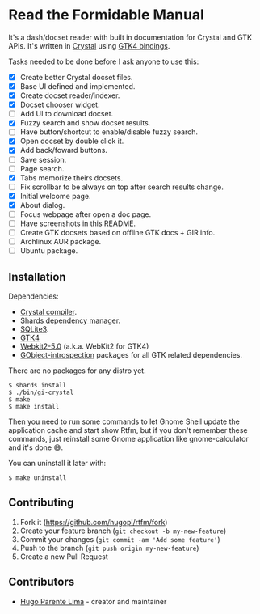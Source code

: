 # Read the Formidable Manual

It's a dash/docset reader with built in documentation for Crystal and GTK
APIs. It's written in [Crystal](https://crystal-lang.org/) using
[GTK4 bindings](https://github.com/hugopl/gtk4.cr).

Tasks needed to be done before I ask anyone to use this:

- [x] Create better Crystal docset files.
- [x] Base UI defined and implemented.
- [x] Create docset reader/indexer.
- [x] Docset chooser widget.
- [ ] Add UI to download docset.
- [x] Fuzzy search and show docset results.
- [ ] Have button/shortcut to enable/disable fuzzy search.
- [x] Open docset by double click it.
- [x] Add back/foward buttons.
- [ ] Save session.
- [ ] Page search.
- [x] Tabs memorize theirs docsets.
- [ ] Fix scrollbar to be always on top after search results change.
- [x] Initial welcome page.
- [x] About dialog.
- [ ] Focus webpage after open a doc page.
- [ ] Have screenshots in this README.
- [ ] Create GTK docsets based on offline GTK docs + GIR info.
- [ ] Archlinux AUR package.
- [ ] Ubuntu package.

## Installation

Dependencies:

- [Crystal compiler](https://github.com/crystal-lang/crystal).
- [Shards dependency manager](https://github.com/crystal-lang/shards).
- [SQLite3](https://sqlite.org/index.html).
- [GTK4](https://www.gtk.org/)
- [Webkit2-5.0](https://webkitgtk.org/) (a.k.a. WebKit2 for GTK4)
- [GObject-introspection](https://gi.readthedocs.io/en/latest/) packages for all GTK related dependencies.

There are no packages for any distro yet.

```
$ shards install
$ ./bin/gi-crystal
$ make
$ make install
```

Then you need to run some commands to let Gnome Shell update the application cache and start show Rtfm, but
if you don't remember these commands, just reinstall some Gnome application like gnome-calculator and it's done 😅️.

You can uninstall it later with:

```
$ make uninstall
```

## Contributing

1. Fork it (<https://github.com/hugopl/rtfm/fork>)
2. Create your feature branch (`git checkout -b my-new-feature`)
3. Commit your changes (`git commit -am 'Add some feature'`)
4. Push to the branch (`git push origin my-new-feature`)
5. Create a new Pull Request

## Contributors

- [Hugo Parente Lima](https://github.com/hugopl) - creator and maintainer
